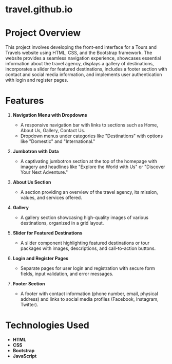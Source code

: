 # travel.github.io

# Project Overview
This project involves developing the front-end interface for a Tours and Travels website using HTML, CSS, and the Bootstrap framework. The website provides a seamless navigation experience, showcases essential information about the travel agency, displays a gallery of destinations, incorporates a slider for featured destinations, includes a footer section with contact and social media information, and implements user authentication with login and register pages.

# Features

1. **Navigation Menu with Dropdowns**
   - A responsive navigation bar with links to sections such as Home, About Us, Gallery, Contact Us.
   - Dropdown menus under categories like "Destinations" with options like "Domestic" and "International."

2. **Jumbotron with Data**
   - A captivating jumbotron section at the top of the homepage with imagery and headlines like "Explore the World with Us" or "Discover Your Next Adventure."

3. **About Us Section**
   - A section providing an overview of the travel agency, its mission, values, and services offered.

4. **Gallery**
   - A gallery section showcasing high-quality images of various destinations, organized in a grid layout.

5. **Slider for Featured Destinations**
   - A slider component highlighting featured destinations or tour packages with images, descriptions, and call-to-action buttons.

6. **Login and Register Pages**
   - Separate pages for user login and registration with secure form fields, input validation, and error messages.

7. **Footer Section**
   - A footer with contact information (phone number, email, physical address) and links to social media profiles (Facebook, Instagram, Twitter).

# Technologies Used
- **HTML**
- **CSS**
- **Bootstrap**
- **JavaScript**
